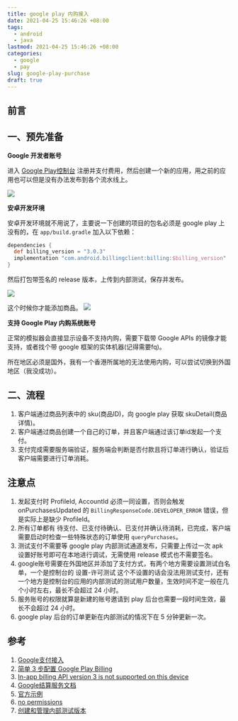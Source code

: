 ```yaml
---
title: google play 内购接入
date: 2021-04-25 15:46:26 +08:00
tags:
  - android
  - java
lastmod: 2021-04-25 15:46:26 +08:00
categories:
  - google
  - pay
slug: google-play-purchase
draft: true
---
```


## 前言

## 一、预先准备

**Google 开发者账号**

进入 [Google Play控制台](https://play.google.com/console) 注册并支付费用，然后创建一个新的应用，用之前的应用也可以但是没有办法发布到各个流水线上。

![](/public/img/purchase/create-app.png)

**安卓开发环境**

安卓开发环境就不用说了，主要说一下创建的项目的包名必须是 google play 上没有的，在 `app/build.gradle` 加入以下依赖：

``` gradle
dependencies {
  def billing_version = "3.0.3"
  implementation "com.android.billingclient:billing:$billing_version"
}
```

然后打包带签名的 release 版本，上传到内部测试，保存并发布。

![](/public/img/purchase/test-upload-app.jpg)

这个时候你才能添加商品。
![](/public/img/purchase/balance.png)

**支持 Google Play 内购系统账号**

正常的模拟器会直接显示设备不支持内购，需要下载带 Google APIs 的镜像才能支持，或者找个带 google 框架的实体机器(记得需要fq)。

所在地区必须是国外，我有一个香港所属地的无法使用内购，可以尝试切换到外国地区（我没成功）。

## 二、流程

1. 客户端通过商品列表中的 sku(商品ID)，向 google play 获取 skuDetail(商品详情)。
1. 客户端通过商品创建一个自己的订单，并且客户端通过该订单id发起一个支付。
1. 支付完成需要服务端验证，服务端会判断是否付款且将订单进行确认，验证后客户端需要进行订单消耗。


## 注意点

1. 发起支付时 ProfileId, AccountId 必须一同设置，否则会触发 onPurchasesUpdated 的 `BillingResponseCode.DEVELOPER_ERROR` 错误，但是实际上是缺少 ProfileId。
2. 所有订单都有 待支付、已支付待确认、已支付并确认待消耗，已完成，客户端需要启动时检查一些特殊状态的订单使用 `queryPurchases`。
3. 测试支付不需要等 google play 内部测试通道发布，只需要上传过一次 apk 设置好账号即可在本地进行调试，无需使用 release 模式也不需要签名。
4. google账号需要在外国地区并添加了支付方式，有两个地方需要设置测试白名单，一个是控制台的 设置-许可测试 这个不设置的话会没法用测试支付，还有一个地方是控制台的应用的内部测试的测试用户数量，生效时间不定一般在几个小时左右，最长不会超过 24 小时。
5. 服务账号的权限就算是新建的账号邀请到 play 后台也需要一段时间生效，最长不会超过 24 小时。
6. google play 后台的订单更新在内部测试的情况下在 5 分钟更新一次。

## 参考

1. [Google支付接入](https://www.cnblogs.com/alphagl/p/6013625.html)
2. [简单 3 步配置 Google Play Billing](https://mp.weixin.qq.com/s/QQg4ttdnn6XLrOBZIDsEQA)
3. [In-app billing API version 3 is not supported on this device](https://blog.csdn.net/u013762572/article/details/108478969)
2. [Google结算服务文档](https://developer.android.com/google/play/billing)
3. [官方示例](https://github.com/android/play-billing-samples)
4. [no permissions](https://stackoverflow.com/questions/43536904/google-play-developer-api-the-current-user-has-insufficient-permissions-to-pe)
5. [创建和管理内部测试版本](https://blog.csdn.net/shulianghan/article/details/118968099)
